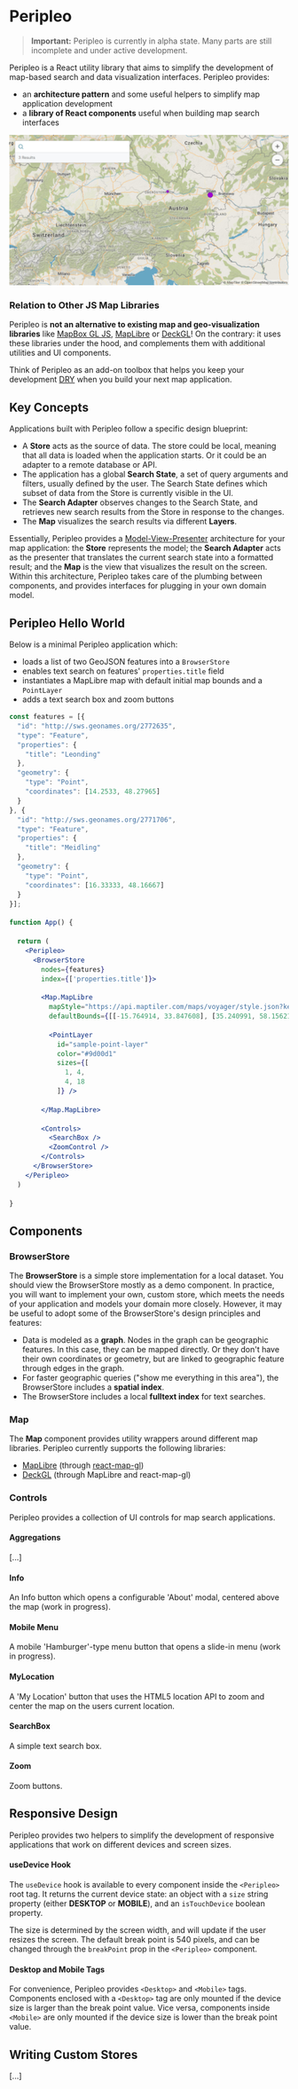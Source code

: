 # Peripleo

> __Important:__ Peripleo is currently in alpha state. Many parts are still incomplete and under active development.

Peripleo is a React utility library that aims to simplify the development of map-based search and data visualization interfaces. Peripleo provides:

- an __architecture pattern__ and some useful helpers to simplify map application development
- a __library of React components__ useful when building map search interfaces

![An example screenshot of a Peripleo map](peripleo.jpg)

### Relation to Other JS Map Libraries

Peripleo is __not an alternative to existing map and geo-visualization libraries__ like [MapBox GL JS](https://www.mapbox.com/mapbox-gljs), [MapLibre](https://maplibre.org/) or [DeckGL](https://deck.gl/)! On the contrary: it uses these libraries under the hood, and complements them with additional utilities and UI components.

Think of Peripleo as an add-on toolbox that helps you keep your development [DRY](https://en.wikipedia.org/wiki/Don%27t_repeat_yourself) when you build your next map application.

## Key Concepts

Applications built with Peripleo follow a specific design blueprint: 

- A __Store__ acts as the source of data. The store could be local, meaning that all data is loaded when the application starts. Or it could be an adapter to a remote database or API.
- The application has a global __Search State__, a set of query arguments and filters, usually defined by the user. The Search State defines which subset of data from the Store is currently visible in the UI.
- The __Search Adapter__ observes changes to the Search State, and retrieves new search results from the Store in response to the changes.
- The __Map__ visualizes the search results via different __Layers__.

Essentially, Peripleo provides a [Model-View-Presenter](https://en.wikipedia.org/wiki/Model%E2%80%93view%E2%80%93presenter) architecture for your map application: the __Store__ represents the model; the __Search Adapter__ acts as the presenter that translates the current search state into a formatted result; and the __Map__ is the view that visualizes the result on the screen. Within this architecture, Peripleo takes care of the plumbing between components, and provides interfaces for plugging in your own domain model.

## Peripleo Hello World

Below is a minimal Peripleo application which:

- loads a list of two GeoJSON features into a `BrowserStore`
- enables text search on features' `properties.title` field
- instantiates a MapLibre map with default initial map bounds and a `PointLayer`
- adds a text search box and zoom buttons

```jsx
const features = [{
  "id": "http://sws.geonames.org/2772635",
  "type": "Feature",
  "properties": {
    "title": "Leonding"
  },
  "geometry": {
    "type": "Point",
    "coordinates": [14.2533, 48.27965]
  }
}, {
  "id": "http://sws.geonames.org/2771706",
  "type": "Feature",
  "properties": {
    "title": "Meidling"
  },
  "geometry": {
    "type": "Point",
    "coordinates": [16.33333, 48.16667]
  } 
}];

function App() {

  return (
    <Peripleo>
      <BrowserStore 
        nodes={features}
        index={['properties.title']}>

        <Map.MapLibre
          mapStyle="https://api.maptiler.com/maps/voyager/style.json?key={your-api-key}"
          defaultBounds={[[-15.764914, 33.847608], [35.240991, 58.156214]]}>

          <PointLayer 
            id="sample-point-layer"
            color="#9d00d1" 
            sizes={[
              1, 4,
              4, 18
            ]} />

        </Map.MapLibre>

        <Controls>
          <SearchBox />
          <ZoomControl />
        </Controls>
      </BrowserStore>
    </Peripleo>
  )

}
```

## Components

### BrowserStore

The __BrowserStore__ is a simple store implementation for a local dataset. You should view the BrowserStore mostly as a demo component. In practice, you will want to implement your own, custom store, which meets the needs of your application and models your domain more closely. However, it may be useful to adopt some of the BrowserStore's design principles and features:

- Data is modeled as a __graph__. Nodes in the graph can be geographic features. In this case, they can be mapped directly. Or they don't have their own coordinates or geometry, but are linked to geographic feature through edges in the graph.
- For faster geographic queries ("show me everything in this area"), the BrowserStore includes a __spatial index__.
- The BrowserStore includes a local __fulltext index__ for text searches.

### Map

The __Map__ component provides utility wrappers around different map libraries. Peripleo currently supports the following libraries:

- [MapLibre](https://maplibre.org/) (through [react-map-gl](https://visgl.github.io/react-map-gl/))
- [DeckGL](https://deck.gl/) (through MapLibre and react-map-gl)

### Controls

Peripleo provides a collection of UI controls for map search applications.

#### Aggregations

[...]

#### Info

An Info button which opens a configurable 'About' modal, centered above the map (work in progress).

#### Mobile Menu

A mobile 'Hamburger'-type menu button that opens a slide-in menu (work in progress).

#### MyLocation

A 'My Location' button that uses the HTML5 location API to zoom and center the map on the users current location.

#### SearchBox

A simple text search box.

#### Zoom

Zoom buttons.

## Responsive Design

Peripleo provides two helpers to simplify the development of responsive applications that work on different devices and screen sizes.

#### useDevice Hook

The `useDevice` hook is available to every component inside the `<Peripleo>` root tag. It returns the current device state: an object with a `size` string property (either __DESKTOP__ or __MOBILE__), and an `isTouchDevice` boolean property.

The size is determined by the screen width, and will update if the user resizes the screen. The default break point is 540 pixels, and can be changed through the `breakPoint` prop in the `<Peripleo>` component. 

#### Desktop and Mobile Tags

For convenience, Peripleo provides `<Desktop>` and `<Mobile>` tags. Components enclosed with a `<Desktop>` tag are only mounted if the device size is larger than the break point value. Vice versa, components inside `<Mobile>` are only mounted if the device size is lower than the break point value. 

## Writing Custom Stores

[...]



